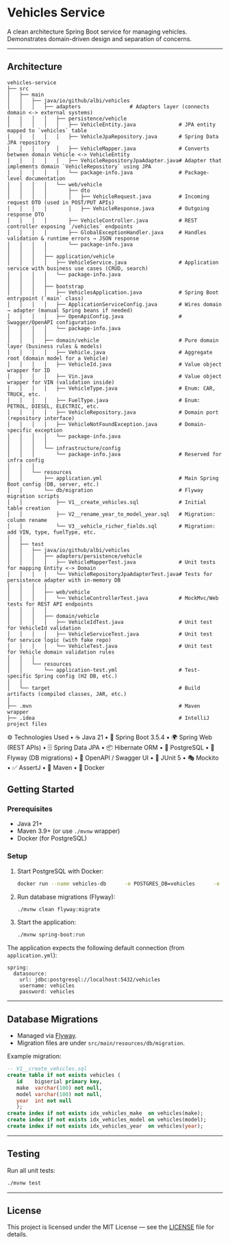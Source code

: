 # Vehicles Service

A clean architecture Spring Boot service for managing vehicles. Demonstrates domain-driven design and separation of concerns.

---

## Architecture

```
vehicles-service
├── src
│   ├── main
│   │   ├── java/io/github/albi/vehicles
│   │   │   ├── adapters                # Adapters layer (connects domain <-> external systems)
│   │   │   │   ├── persistence/vehicle
│   │   │   │   │   ├── VehicleEntity.java              # JPA entity mapped to `vehicles` table
│   │   │   │   │   ├── VehicleJpaRepository.java       # Spring Data JPA repository
│   │   │   │   │   ├── VehicleMapper.java              # Converts between domain Vehicle <-> VehicleEntity
│   │   │   │   │   ├── VehicleRepositoryJpaAdapter.java# Adapter that implements domain `VehicleRepository` using JPA
│   │   │   │   │   └── package-info.java               # Package-level documentation
│   │   │   │   └── web/vehicle
│   │   │   │       ├── dto
│   │   │   │       │   ├── VehicleRequest.java         # Incoming request DTO (used in POST/PUT APIs)
│   │   │   │       │   ├── VehicleResponse.java        # Outgoing response DTO
│   │   │   │       ├── VehicleController.java          # REST controller exposing `/vehicles` endpoints
│   │   │   │       ├── GlobalExceptionHandler.java     # Handles validation & runtime errors → JSON response
│   │   │   │       └── package-info.java
│   │   │   │
│   │   │   ├── application/vehicle
│   │   │   │   ├── VehicleService.java                 # Application service with business use cases (CRUD, search)
│   │   │   │   └── package-info.java
│   │   │   │
│   │   │   ├── bootstrap
│   │   │   │   ├── VehiclesApplication.java            # Spring Boot entrypoint (`main` class)
│   │   │   │   ├── ApplicationServiceConfig.java       # Wires domain → adapter (manual Spring beans if needed)
│   │   │   │   ├── OpenApiConfig.java                  # Swagger/OpenAPI configuration
│   │   │   │   └── package-info.java
│   │   │   │
│   │   │   ├── domain/vehicle                          # Pure domain layer (business rules & models)
│   │   │   │   ├── Vehicle.java                        # Aggregate root (domain model for a Vehicle)
│   │   │   │   ├── VehicleId.java                      # Value object wrapper for ID
│   │   │   │   ├── Vin.java                            # Value object wrapper for VIN (validation inside)
│   │   │   │   ├── VehicleType.java                    # Enum: CAR, TRUCK, etc.
│   │   │   │   ├── FuelType.java                       # Enum: PETROL, DIESEL, ELECTRIC, etc.
│   │   │   │   ├── VehicleRepository.java              # Domain port (repository interface)
│   │   │   │   ├── VehicleNotFoundException.java       # Domain-specific exception
│   │   │   │   └── package-info.java
│   │   │   │
│   │   │   └── infrastructure/config
│   │   │       └── package-info.java                   # Reserved for infra config
│   │   │
│   │   └── resources
│   │       ├── application.yml                         # Main Spring Boot config (DB, server, etc.)
│   │       └── db/migration                            # Flyway migration scripts
│   │           ├── V1__create_vehicles.sql             # Initial table creation
│   │           ├── V2__rename_year_to_model_year.sql   # Migration: column rename
│   │           └── V3__vehicle_richer_fields.sql       # Migration: add VIN, type, fuelType, etc.
│   │
│   ├── test
│   │   ├── java/io/github/albi/vehicles
│   │   │   ├── adapters/persistence/vehicle
│   │   │   │   ├── VehicleMapperTest.java              # Unit tests for mapping Entity <-> Domain
│   │   │   │   └── VehicleRepositoryJpaAdapterTest.java# Tests for persistence adapter with in-memory DB
│   │   │   │
│   │   │   ├── web/vehicle
│   │   │   │   └── VehicleControllerTest.java          # MockMvc/Web tests for REST API endpoints
│   │   │   │
│   │   │   ├── domain/vehicle
│   │   │   │   ├── VehicleIdTest.java                  # Unit test for VehicleId validation
│   │   │   │   ├── VehicleServiceTest.java             # Unit test for service logic (with fake repo)
│   │   │   │   └── VehicleTest.java                    # Unit test for Vehicle domain validation rules
│   │   │
│   │   └── resources
│   │       └── application-test.yml                    # Test-specific Spring config (H2 DB, etc.)
│   │
│   └── target                                          # Build artifacts (compiled classes, JAR, etc.)
│
├── .mvn                                                # Maven wrapper
├── .idea                                               # IntelliJ project files
```

⚙️ Technologies Used
•	☕ Java 21
•	🌱 Spring Boot 3.5.4
•	🌍 Spring Web (REST APIs)
•	🗄️ Spring Data JPA
•	📦 Hibernate ORM
•	🐘 PostgreSQL
•	🛫 Flyway (DB migrations)
•	📘 OpenAPI / Swagger UI
•	🧪 JUnit 5
•	🎭 Mockito
•	✅ AssertJ
•	🔨 Maven
•	🐳 Docker

## Getting Started

### Prerequisites
- Java 21+
- Maven 3.9+ (or use `./mvnw` wrapper)
- Docker (for PostgreSQL)

### Setup

1. Start PostgreSQL with Docker:
   ```bash
   docker run --name vehicles-db      -e POSTGRES_DB=vehicles      -e POSTGRES_USER=vehicles      -e POSTGRES_PASSWORD=vehicles      -p 5432:5432 -d postgres:16
   ```

2. Run database migrations (Flyway):
   ```bash
   ./mvnw clean flyway:migrate
   ```

3. Start the application:
   ```bash
   ./mvnw spring-boot:run
   ```

The application expects the following default connection (from `application.yml`):
```
spring:
  datasource:
    url: jdbc:postgresql://localhost:5432/vehicles
    username: vehicles
    password: vehicles
```

---

## Database Migrations

- Managed via [Flyway](https://flywaydb.org/).
- Migration files are under `src/main/resources/db/migration`.

Example migration:

```sql
-- V1__create_vehicles.sql
create table if not exists vehicles (
   id    bigserial primary key,
   make  varchar(100) not null,
   model varchar(100) not null,
   year  int not null
   );
create index if not exists idx_vehicles_make  on vehicles(make);
create index if not exists idx_vehicles_model on vehicles(model);
create index if not exists idx_vehicles_year  on vehicles(year);
```

---

## Testing

Run all unit tests:

```bash
./mvnw test
```

---

## License

This project is licensed under the MIT License — see the [LICENSE](LICENSE) file for details.
